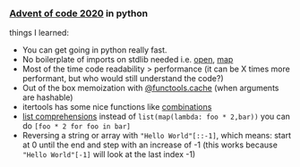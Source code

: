 ### [Advent of code 2020](https://adventofcode.com/2020) in python

things I learned:

 - You can get going in python really fast.
 - No boilerplate of imports on stdlib needed i.e. [open](https://docs.python.org/3/library/functions.html#open), [map](https://docs.python.org/3/library/functions.html#map)
 - Most of the time code readability > performance (it can be X times more performant, but who would still understand the code?)
 - Out of the box memoization with [@functools.cache](https://docs.python.org/3/library/functools.html#functools.cache) (when arguments are hashable) 
 - itertools has some nice functions like [combinations](https://docs.python.org/3/library/itertools.html#itertools.combinations)
 - [list comprehensions](https://docs.python.org/3/tutorial/datastructures.html#list-comprehensions) instead of `list(map(lambda: foo * 2,bar))` you can do `[foo * 2 for foo in bar]`
 - Reversing a string or array with `"Hello World"[::-1]`, which means: start at 0 until the end and step with an increase of -1 (this works because `"Hello World"[-1]` will look at the last index -1)
